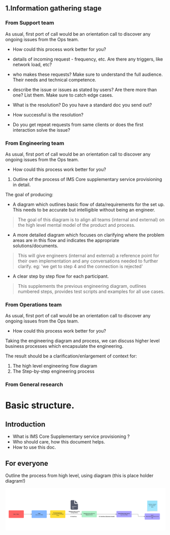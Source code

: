 

## 1.Information gathering stage

### From Support team
As usual, first port of call would be an orientation call to discover any ongoing issues from the Ops team. 
* How could this process work better for you?

* details of incoming request - frequency, etc. Are there any triggers, like network load, etc?
* who makes these requests? Make sure to understand the full audience. Their needs and technical competence.
* describe the issue or issues as stated by users? Are there more than one? List them. Make sure to catch edge cases.
* What is the resolution? Do you have a standard doc you send out?
* How successful is the resolution?
* Do you get repeat requests from same clients or does the first interaction solve the issue?

### From Engineering team
As usual, first port of call would be an orientation call to discover any ongoing issues from the Ops team. 
* How could this process work better for you?

1. Outline of the process of IMS Core supplementary service provisioning in detail. 

The goal of producing:
* A diagram which outlines basic flow of data/requirements for the set up. This needs to be accurate but intelligible without being an engineer. 
> The goal of this diagram is to align all teams (internal and external) on the high level mental model of the product and process.

* A more detailed diagram which focuses on clarifying where the problem areas are in this flow and indicates the appropriate solutions/documents.
> This will give engineers (internal and external) a reference point for their own implementation and any conversations needed to further clarify. eg: 'we get to step 4 and the connection is rejected'

* A clear step by step flow for each participant. 
> This supplements the previous engineering diagram, outlines numbered steps, provides test scripts and examples for all use cases.


### From Operations team
As usual, first port of call would be an orientation call to discover any ongoing issues from the Ops team. 
* How could this process work better for you?

Taking the engineering diagram and process, we can discuss higher level business processes which encapsulate the engineering. 

The result should be a clarification/enlargement of context for:
1. The high level engineering flow diagram
2. The Step-by-step engineering process


### From General research



# Basic structure.

## Introduction
* What is IMS Core Supplementary service provisioning ? 
* Who should care, how this document helps.
* How to use this doc.

## For everyone
Outline the process from high level, using diagram (this is place holder diagram!)

![ Provisioning Supplementary Services ng-voice ](images/hss.png)